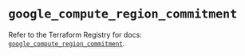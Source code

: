 # `google_compute_region_commitment`

Refer to the Terraform Registry for docs: [`google_compute_region_commitment`](https://registry.terraform.io/providers/hashicorp/google/6.49.1/docs/resources/compute_region_commitment).
